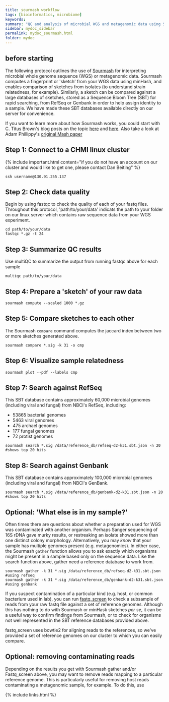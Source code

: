 ```yaml
---
title: sourmash workflow
tags: [bioinformatics, microbiome]
keywords:
summary: "QC and analysis of microbial WGS and metagenomic data using Sourmash"
sidebar: mydoc_sidebar
permalink: mydoc_sourmash.html
folder: mydoc
---
```


## before starting
The following protocol outlines the use of [Sourmash](https://sourmash.readthedocs.io/en/latest/) for interpreting microbial whole genome sequence (WGS) or metagenomic data.  Sourmash computes a fingerprint or 'sketch' from your WGS data using minHash, and enables comparison of sketches from isolates (to understand strain relatedness, for example).  Similarly, a sketch can be compared against a large databases of sketches, stored as a Sequence Bloom Tree (SBT) for rapid searching, from RefSeq or Genbank in order to help assign identity to a sample.  We have made these SBT databases available directly on our server for convenience.

If you want to learn more about how Sourmash works, you could start with C. Titus Brown's blog posts on the topic [here](http://ivory.idyll.org/blog/2016-sourmash-sbt.html) and [here](http://ivory.idyll.org/blog/2016-sourmash-sbt-more.html).  Also take a look at Adam Phillippy's [original Mash paper](https://genomebiology.biomedcentral.com/articles/10.1186/s13059-016-0997-x)


## Step 1: Connect to a CHMI linux cluster

{% include important.html content="if you do not have an account on our cluster and would like to get one, please contact Dan Beiting" %}

```
ssh username@130.91.255.137
```

## Step 2: Check data quality

Begin by using fastqc to check the quality of each of your fastq files.  Throughout this protocol, 'path/to/your/data' indicats the path to your folder on our linux server which contains raw sequence data from your WGS experiment.

```
cd path/to/your/data
fastqc *.gz -t 24
```

## Step 3: Summarize QC results

Use multiQC to summarize the output from running fastqc above for each sample

```
multiqc path/to/your/data
```
## Step 4: Prepare a 'sketch' of your raw data

```
sourmash compute --scaled 1000 *.gz
```

## Step 5: Compare sketches to each other

The Sourmash ```compare``` command computes the jaccard index between two or more sketches generated above.

```
sourmash compare *.sig -k 31 -o cmp
```

## Step 6: Visualize sample relatedness

```
sourmash plot --pdf --labels cmp
```

## Step 7: Search against RefSeq

This SBT database contains approximately 60,000 microbial genomes (including viral and fungal) from NBCI's RefSeq, including:

- 53865 bacterial genomes
- 5463 viral genomes
- 475 archael genomes
- 177 fungal genomes
- 72 protist genomes

```
sourmash search *.sig /data/reference_db/refseq-d2-k31.sbt.json -n 20 
#shows top 20 hits
```

## Step 8: Search against Genbank

This SBT database contains approximately 100,000 microbial genomes (including viral and fungal) from NBCI's GenBank.

```
sourmash search *.sig /data/reference_db/genbank-d2-k31.sbt.json -n 20
#shows top 20 hits
```

## Optional: 'What else is in my sample?'

Often times there are questions about whether a preparation used for WGS was contaminated with another organism.  Perhaps Sanger sequencing of 16S rDNA gave murky results, or restreaking an isolate showed more than one distinct colony morphology.  Alternatively, you may *know* that your sample has multiple genomes present (e.g. metagenomics).  In either case, the Sourmash ```gather``` function allows you to ask exactly which organisms might be present in a sample based only on the sequence data.  Like the search function above, gather need a reference database to work from.

```
sourmash gather -k 31 *.sig /data/reference_db/refseq-d2-k31.sbt.json #using refseq
sourmash gather -k 31 *.sig /data/reference_db/genbank-d2-k31.sbt.json #using genbank

```

If you suspect contamination of a particular kind (e.g. host, or common bacterium used in lab), you can run [fastq_screen](https://www.bioinformatics.babraham.ac.uk/projects/fastq_screen/) to check a subsample of reads from your raw fastq file against a set of reference genomes.  Although this has nothing to do with Sourmash or minHask sketches *per se*, it can be a useful way to confirm findings from Sourmash, or to check for organisms not well represented in the SBT reference databases provided above.

fastq_screen uses bowtie2 for aligning reads to the references, so we've provided a set of reference genomes on our cluster to which you can easily compare.


## Optional: removing contaminating reads

Depending on the results you get with Sourmash gather and/or Fastq_screen above, you may want to remove reads mapping to a particular reference genome.  This is particularly useful for removing host reads contaminating a metagenomic sample, for example.  To do this, use 



{% include links.html %}




